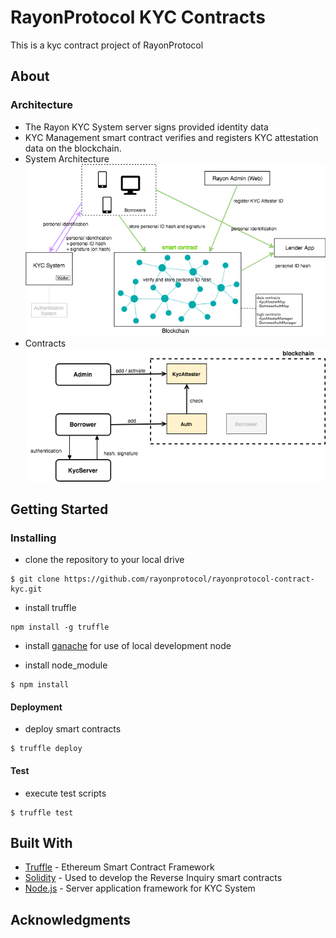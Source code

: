 # RayonProtocol KYC Contracts

This is a kyc contract project of RayonProtocol

## About
### Architecture
 - The Rayon KYC System server signs provided identity data
 - KYC Management smart contract verifies and registers KYC attestation data on the blockchain.
 - System Architecture
![rayon_kyc_arch](doc/rayon_kyc_arch.png)
 - Contracts
![rayon_kyc_contract](doc/rayon_kyc_contract.png)


## Getting Started

### Installing

- clone the repository to your local drive

```
$ git clone https://github.com/rayonprotocol/rayonprotocol-contract-kyc.git
```

- install truffle

```
npm install -g truffle
```

- install [ganache](http://truffleframework.com/ganache/) for use of local development node

- install node_module

```
$ npm install 
```

#### Deployment

- deploy smart contracts

```
$ truffle deploy
```

#### Test

- execute test scripts

```
$ truffle test

```

## Built With
* [Truffle](https://truffleframework.com/) - Ethereum Smart Contract Framework
* [Solidity](https://github.com/ethereum/solidity) - Used to develop the Reverse Inquiry smart contracts
* [Node.js](https://nodejs.org/en/) - Server application framework for KYC System

## Acknowledgments
